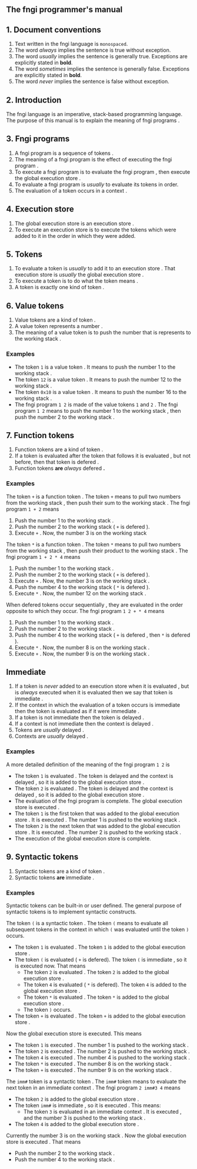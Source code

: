 <div>
<!-- Generated by cxt.py from manual.cxt -->
<h2>The fngi programmer&#x27;s manual</h2><h2>1. Document conventions</h2><ol><li value="1">Text written in the <span>		fngi language			</span> is <code>monospaced</code>.</li><li value="2">The word <span>			<i>always</i>			</span> implies the sentence is true without exception.</li><li value="3">The word <span>			<i>usually</i>			</span> implies the sentence is generally true. Exceptions are explicitly stated in <b>bold</b>.</li><li value="4">The word <span>		<i>sometimes</i>			</span> implies the sentence is generally false. Exceptions are explicitly stated in <b>bold</b>.</li><li value="5">The word <span>			<i>never</i>			</span> implies the sentence is false without exception.</li></ol> </p><p><h2>2. Introduction</h2>The <span>		fngi language			</span> is an imperative, stack-based programming language. The purpose of this manual is to explain the <span>			meaning				</span> of <span>		fngi programs			</span>.</p><p><h2>3. <span>		Fngi programs			</span></h2><ol><li value="1">A <span>		fngi program			</span> is a <span>		sequence			</span> of <span>			tokens				</span>.</li><li value="2">The <span>			meaning				</span> of a <span>		fngi program			</span> is the effect of <span>		executing			</span> the <span>		fngi program			</span>.</li><li value="3">To <span>			execute				</span> a <span>		fngi program			</span> is to <span>		evaluate			</span> the <span>		fngi program			</span>, then <span>			execute				</span> the <span>	global execution store		</span>.</li><li value="4">To <span>		evaluate			</span> a <span>		fngi program			</span> is <span>			<i>usually</i>			</span> to <span>		evaluate			</span> its <span>			tokens				</span> in order.</li><li value="5">The <span>		evaluation			</span> of a <span>			token				</span> occurs in a <span>			context				</span>.</li></ol><h2>4. <span>		Execution store			</span></h2><ol><li value="1">The <span>	global execution store		</span> is an <span>		execution store			</span>.</li><li value="2">To <span>			execute				</span> an <span>		execution store			</span> is to <span>			execute				</span> the <span>			tokens				</span> which were added to it in the order in which they were added.</li></ol><h2>5. <span>		Tokens				</span></h2><ol><li value="1">To <span>		evaluate			</span> a <span>			token				</span> is <span>			<i>usually</i>			</span> to add it to an <span>		execution store			</span>. That <span>		execution store			</span> is <span>			<i>usually</i>			</span> the <span>	global execution store		</span>.</li><li value="2">To <span>			execute				</span> a <span>			token				</span> is to do what the <span>			token				</span> <span>			means				</span>.</li><li value="3">A <span>			token				</span> is exactly one kind of <span>			token				</span>.</p><p>  </li></ol><h2>6. <span>		Value tokens			</span></h2><ol><li value="1"><span>		Value tokens			</span> are a kind of <span>			token				</span>.</li><li value="2">A <span>		value token			</span> represents a <span>			number				</span>.</li><li value="3">The <span>			meaning				</span> of a <span>		value token			</span> is to <span>			push				</span> the <span>			number				</span> that is represents to the <span>		working stack			</span>. </li></ol><h3>Examples</h3><ul><li>The <span>			token				</span> <span>		<code>1</code>				</span> is a <span>		value token			</span>. It <span>			means				</span> to <span>			push				</span> the <span>			number				</span> 1 to the <span>		working stack			</span>.</li><li>The <span>			token				</span> <span>		<code>12</code>			</span> is a <span>		value token			</span>. It <span>			means				</span> to <span>			push				</span> the <span>			number				</span> 12 to the <span>		working stack			</span>.</li><li>The <span>			token				</span> <span>		<code>0x10</code>			</span> is a <span>		value token			</span>. It <span>			means				</span> to <span>			push				</span> the <span>			number				</span> 16 to the <span>		working stack			</span>.</li><li>The <span>		fngi program			</span> <span>		<code>1 2</code>			</span> is made of the <span>		value tokens			</span> <span>		<code>1</code>				</span> and <span>		<code>2</code>				</span>. The <span>		fngi program			</span> <span>		<code>1 2</code>			</span> <span>			means				</span> to <span>			push				</span> the <span>			number				</span> 1 to the <span>		working stack			</span>, then <span>			push				</span> the <span>			number				</span> 2 to the <span>		working stack			</span>. </li></ul><h2>7. <span>	Function tokens			</span></h2><ol><li value="1"><span>	Function tokens			</span> are a kind of <span>			token				</span>.</li><li value="2">If a <span>			token				</span> is <span>		evaluated			</span> after the <span>			token				</span> that follows it is <span>		evaluated			</span>, but not before, then that <span>			token				</span> is <span>			defered				</span>.</li><li value="3"><span>	Function tokens			</span><b> are </b><span>			<i>always</i>			</span><b> </b><span>			defered				</span><b>.</b></li></ol><h3>Examples</h3>The <span>			token				</span> <span>		<code>+</code>				</span> is a <span>		function token			</span>. The <span>			token				</span> <span>		<code>+</code>				</span> <span>			means				</span> to <span>			pull				</span> two <span>			numbers				</span> from the <span>		working stack			</span>, then <span>			push				</span> their sum to the <span>		working stack			</span>. The <span>		fngi program			</span> <span>	<code>1 + 2</code>			</span> <span>			means				</span></p><p><ol><li value="1"><span>			Push				</span> the <span>			number				</span> 1 to the <span>		working stack			</span>.</li><li value="2"><span>			Push				</span> the <span>			number				</span> 2 to the <span>		working stack			</span> (<span>		<code>+</code>				</span> is <span>			defered				</span>).</li><li value="3">Execute <span>		<code>+</code>				</span>. Now, the <span>			number				</span> 3 is on the <span>		working stack			</span></li></ol>The token <span>		<code>*</code>				</span> is a <span>		function token			</span>. The <span>			token				</span> <span>		<code>*</code>				</span> <span>			means				</span> to <span>			pull				</span> two <span>			numbers				</span> from the <span>		working stack			</span>, then <span>			push				</span> their product to the <span>		working stack			</span>. The <span>		fngi program			</span> <span>	<code>1 + 2 * 4</code>			</span> <span>			means				</span></p><p><ol><li value="1"><span>			Push				</span> the <span>			number				</span> 1 to the <span>		working stack			</span>.</li><li value="2"><span>			Push				</span> the <span>			number				</span> 2 to the <span>		working stack			</span> (<span>		<code>+</code>				</span> is <span>			defered				</span>).</li><li value="3">Execute <span>		<code>+</code>				</span>. Now, the <span>			number				</span> 3 is on the <span>		working stack			</span>.</li><li value="4"><span>			Push				</span> the <span>			number				</span> 4 to the <span>		working stack			</span> (<span>		<code>*</code>				</span> is <span>			defered				</span>).</li><li value="5">Execute <span>		<code>*</code>				</span>. Now, the <span>			number				</span> 12 on the <span>		working stack			</span>.</li></ol>When <span>			defered				</span> <span>			tokens				</span> occur <span>		sequentially			</span>, they are <span>		evaluated			</span> in the order opposite to which they occur. The <span>		fngi program			</span> <span>	<code>1 2 + * 4</code>			</span> <span>			means				</span></p><p><ol><li value="1"><span>			Push				</span> the <span>			number				</span> 1 to the <span>		working stack			</span>.</li><li value="2"><span>			Push				</span> the <span>			number				</span> 2 to the <span>		working stack			</span>.</li><li value="3"><span>			Push				</span> the <span>			number				</span> 4 to the <span>		working stack			</span> (<span>		<code>+</code>				</span> is <span>			defered				</span>, then <span>		<code>*</code>				</span> is <span>			defered				</span>).</li><li value="4">Execute <span>		<code>*</code>				</span>. Now, the <span>			number				</span> 8 is on the <span>		working stack			</span>.</li><li value="5">Execute <span>		<code>+</code>				</span>. Now, the <span>			number				</span> 9 is on the <span>		working stack			</span>.</li></ol> <h2><span>		Immediate			</span></h2><ol><li value="1">If a <span>			token				</span> is <span>			<i>never</i>			</span> added to an <span>		execution store			</span> when it is <span>		evaluated			</span>, but is <span>			<i>always</i>			</span> <span>		executed			</span> when it is <span>		evaluated			</span> then we say that <span>			token				</span> is <span>		immediate			</span>.</li><li value="2">If the <span>			context				</span> in which the <span>		evaluation			</span> of a <span>			token				</span> occurs is <span>		immediate			</span> then the <span>			token				</span> is <span>		evaluated			</span> as if it were <span>		immediate			</span>.</li><li value="3">If a <span>			token				</span> is not <span>		immediate			</span> then the <span>			token				</span> is <span>			delayed				</span>.</li><li value="4">If a <span>			context				</span> is not <span>		immediate			</span> then the <span>			context				</span> is <span>			delayed				</span>.</li><li value="5"><span>		Tokens				</span> are <span>			<i>usually</i>			</span> <span>			delayed				</span>.</li><li value="6"><span>		Contexts			</span> are <span>			<i>usually</i>			</span> <span>			delayed				</span>.</li></ol><h3>Examples</h3>A more detailed definition of the meaning of the <span>		fngi program			</span> <span>		<code>1 2</code>			</span> is</p><p><ul><li>The <span>			token				</span> <span>		<code>1</code>				</span> is <span>		evaluated			</span>. The <span>			token				</span> is <span>			delayed				</span> and the <span>			context				</span> is <span>			delayed				</span>, so it is added to the <span>	global execution store		</span>.</li><li>The <span>			token				</span> <span>		<code>2</code>				</span> is <span>		evaluated			</span>. The <span>			token				</span> is <span>			delayed				</span> and the <span>			context				</span> is <span>			delayed				</span>, so it is added to the <span>	global execution store		</span>.</li><li>The <span>		evaluation			</span> of the <span>		fngi program			</span> is complete. The <span>	global execution store		</span> is <span>		executed			</span>.</li><li>The token <span>		<code>1</code>				</span> is the first <span>			token				</span> that was added to the <span>	global execution store		</span>. It is <span>		executed			</span>. The <span>			number				</span> 1 is pushed to the <span>		working stack			</span>.</li><li>The token <span>		<code>2</code>				</span> is the next <span>			token				</span> that was added to the <span>	global execution store		</span>. It is <span>		executed			</span>. The <span>			number				</span> 2 is pushed to the <span>		working stack			</span>.</li><li>The <span>		execution			</span> of the <span>	global execution store		</span> is complete.</li></ul><h2>9. <span>	Syntactic tokens		</span></h2><ol><li value="1"><span>	Syntactic tokens		</span> are a kind of <span>			token				</span>.</li><li value="2"><span>	Syntactic tokens		</span><b> are </b><span>		immediate			</span>. </li></ol><h3>Examples</h3><span>	Syntactic tokens		</span> can be built-in or user defined. The general purpose of <span>		syntactic tokens		</span> is to implement syntactic constructs. </p><p>The <span>			token				</span> <span>	<code>(</code>				</span> is a <span>		syntactic token			</span>. The <span>			token				</span> <span>	<code>(</code>				</span> means to <span>		evaluate			</span> all subsequent <span>			tokens				</span> in the <span>			context				</span> in which <span>	<code>(</code>				</span> was <span>		evaluated			</span> until the <span>			token				</span> <span>	<code>)</code>				</span> occurs.</p><p><ul><li>The <span>			token				</span> <span>		<code>1</code>				</span> is <span>		evaluated			</span>. The <span>			token				</span> <span>		<code>1</code>				</span> is added to the <span>	global execution store		</span>.</li><li>The <span>			token				</span> <span>	<code>(</code>				</span> is <span>		evaluated			</span> (<span>		<code>+</code>				</span> is defered). The <span>			token				</span> <span>	<code>(</code>				</span> is <span>		immediate			</span>, so it is <span>		executed			</span> now. That means <ul><li>The <span>			token				</span> <span>		<code>2</code>				</span> is <span>		evaluated			</span>. The <span>			token				</span> <span>		<code>2</code>				</span> is added to the <span>	global execution store		</span>.</li><li>The <span>			token				</span> <span>		<code>4</code>				</span> is <span>		evaluated			</span> (<span>		<code>*</code>				</span> is defered). The <span>			token				</span> <span>		<code>4</code>				</span> is added to the <span>	global execution store		</span>.</li><li>The <span>			token				</span> <span>		<code>*</code>				</span> is <span>		evaluated			</span>. The <span>			token				</span> <span>		<code>*</code>				</span> is added to the <span>	global execution store		</span>.</li><li>The <span>			token				</span> <span>	<code>)</code>				</span> occurs.</li></ul></li><li>The <span>			token				</span> <span>		<code>+</code>				</span> is <span>		evaluated			</span>. The <span>			token				</span> <span>		<code>+</code>				</span> is added to the <span>	global execution store		</span>.</li></ul>Now the <span>	global execution store		</span> is executed. This means</p><p><ul><li>The <span>			token				</span> <span>		<code>1</code>				</span> is <span>		executed			</span>. The <span>			number				</span> 1 is <span>			pushed				</span> to the <span>		working stack			</span>.</li><li>The <span>			token				</span> <span>		<code>2</code>				</span> is <span>		executed			</span>. The <span>			number				</span> 2 is <span>			pushed				</span> to the <span>		working stack			</span>.</li><li>The <span>			token				</span> <span>		<code>4</code>				</span> is <span>		executed			</span>. The <span>			number				</span> 4 is <span>			pushed				</span> to the <span>		working stack			</span>.</li><li>The <span>			token				</span> <span>		<code>*</code>				</span> is <span>		executed			</span>. The <span>			number				</span> 8 is on the <span>		working stack			</span>.</li><li>The <span>			token				</span> <span>		<code>+</code>				</span> is <span>		executed			</span>. The <span>			number				</span> 9 is on the <span>		working stack			</span>.</li></ul>The <span>		<code>imm#</code>			</span> <span>			token				</span> is a <span>		syntactic token			</span>. The <span>		<code>imm#</code>			</span> <span>			token				</span> <span>			means				</span> to <span>		evaluate			</span> the next <span>			token				</span> in an <span>		immediate			</span> <span>			context				</span>. The <span>		fngi program			</span> <span>	<code>2 imm#3 4</code>			</span> <span>			means				</span></p><p><ul><li>The <span>			token				</span> <span>		<code>2</code>				</span> is added to the <span>	global execution store		</span>.</li><li>The <span>			token				</span> <span>		<code>imm#</code>			</span> is <span>		immediate			</span>, so it is <span>		executed			</span>. This means: <ul><li>The <span>			token				</span> <span>		<code>3</code>				</span> is <span>		evaluated			</span> in an <span>		immediate			</span> <span>			context				</span>. It is <span>		executed			</span>, and the <span>			number				</span> 3 is pushed to the <span>		working stack			</span>.</li></ul></li><li>The <span>			token				</span> <span>		<code>4</code>				</span> is added to the <span>	global execution store		</span>.</li></ul>Currently the <span>			number				</span> 3 is on the <span>		working stack			</span>. Now the <span>	global execution store		</span> is <span>		executed			</span>. That means</p><p><ul><li><span>			Push				</span> the <span>			number				</span> 2 to the <span>		working stack			</span>.</li><li><span>			Push				</span> the <span>			number				</span> 4 to the <span>		working stack			</span>.</li></ul></p><p></p><p></p><p></p><p></p><p></p><p></p><p></p><p></p><p></p><p></div>